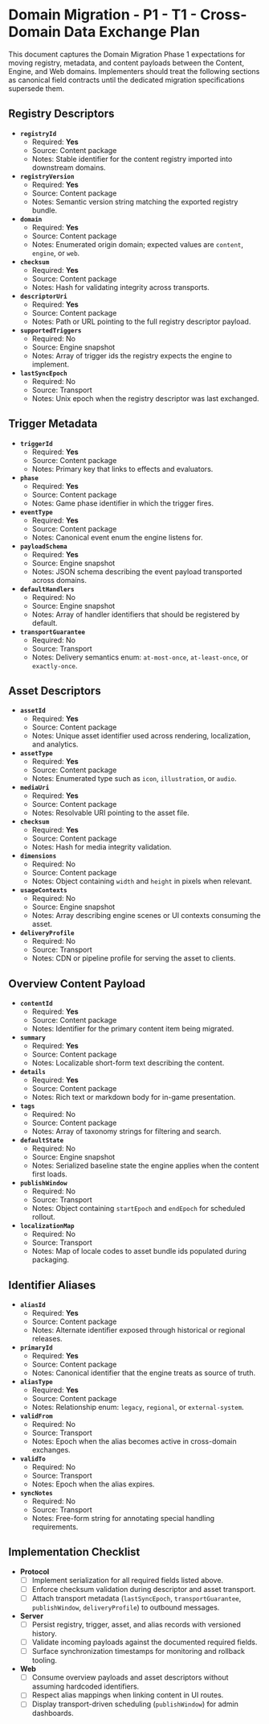 # Domain Migration - P1 - T1 - Cross-Domain Data Exchange Plan

This document captures the Domain Migration Phase 1 expectations for moving
registry, metadata, and content payloads between the Content, Engine, and Web
domains. Implementers should treat the following sections as canonical field
contracts until the dedicated migration specifications supersede them.

## Registry Descriptors

- **`registryId`**
  - Required: **Yes**
  - Source: Content package
  - Notes: Stable identifier for the content registry imported into downstream
    domains.
- **`registryVersion`**
  - Required: **Yes**
  - Source: Content package
  - Notes: Semantic version string matching the exported registry bundle.
- **`domain`**
  - Required: **Yes**
  - Source: Content package
  - Notes: Enumerated origin domain; expected values are `content`, `engine`, or
    `web`.
- **`checksum`**
  - Required: **Yes**
  - Source: Content package
  - Notes: Hash for validating integrity across transports.
- **`descriptorUri`**
  - Required: **Yes**
  - Source: Content package
  - Notes: Path or URL pointing to the full registry descriptor payload.
- **`supportedTriggers`**
  - Required: No
  - Source: Engine snapshot
  - Notes: Array of trigger ids the registry expects the engine to implement.
- **`lastSyncEpoch`**
  - Required: No
  - Source: Transport
  - Notes: Unix epoch when the registry descriptor was last exchanged.

## Trigger Metadata

- **`triggerId`**
  - Required: **Yes**
  - Source: Content package
  - Notes: Primary key that links to effects and evaluators.
- **`phase`**
  - Required: **Yes**
  - Source: Content package
  - Notes: Game phase identifier in which the trigger fires.
- **`eventType`**
  - Required: **Yes**
  - Source: Content package
  - Notes: Canonical event enum the engine listens for.
- **`payloadSchema`**
  - Required: **Yes**
  - Source: Engine snapshot
  - Notes: JSON schema describing the event payload transported across domains.
- **`defaultHandlers`**
  - Required: No
  - Source: Engine snapshot
  - Notes: Array of handler identifiers that should be registered by default.
- **`transportGuarantee`**
  - Required: No
  - Source: Transport
  - Notes: Delivery semantics enum: `at-most-once`, `at-least-once`, or
    `exactly-once`.

## Asset Descriptors

- **`assetId`**
  - Required: **Yes**
  - Source: Content package
  - Notes: Unique asset identifier used across rendering, localization, and
    analytics.
- **`assetType`**
  - Required: **Yes**
  - Source: Content package
  - Notes: Enumerated type such as `icon`, `illustration`, or `audio`.
- **`mediaUri`**
  - Required: **Yes**
  - Source: Content package
  - Notes: Resolvable URI pointing to the asset file.
- **`checksum`**
  - Required: **Yes**
  - Source: Content package
  - Notes: Hash for media integrity validation.
- **`dimensions`**
  - Required: No
  - Source: Content package
  - Notes: Object containing `width` and `height` in pixels when relevant.
- **`usageContexts`**
  - Required: No
  - Source: Engine snapshot
  - Notes: Array describing engine scenes or UI contexts consuming the asset.
- **`deliveryProfile`**
  - Required: No
  - Source: Transport
  - Notes: CDN or pipeline profile for serving the asset to clients.

## Overview Content Payload

- **`contentId`**
  - Required: **Yes**
  - Source: Content package
  - Notes: Identifier for the primary content item being migrated.
- **`summary`**
  - Required: **Yes**
  - Source: Content package
  - Notes: Localizable short-form text describing the content.
- **`details`**
  - Required: **Yes**
  - Source: Content package
  - Notes: Rich text or markdown body for in-game presentation.
- **`tags`**
  - Required: No
  - Source: Content package
  - Notes: Array of taxonomy strings for filtering and search.
- **`defaultState`**
  - Required: No
  - Source: Engine snapshot
  - Notes: Serialized baseline state the engine applies when the content first
    loads.
- **`publishWindow`**
  - Required: No
  - Source: Transport
  - Notes: Object containing `startEpoch` and `endEpoch` for scheduled rollout.
- **`localizationMap`**
  - Required: No
  - Source: Transport
  - Notes: Map of locale codes to asset bundle ids populated during packaging.

## Identifier Aliases

- **`aliasId`**
  - Required: **Yes**
  - Source: Content package
  - Notes: Alternate identifier exposed through historical or regional releases.
- **`primaryId`**
  - Required: **Yes**
  - Source: Content package
  - Notes: Canonical identifier that the engine treats as source of truth.
- **`aliasType`**
  - Required: **Yes**
  - Source: Content package
  - Notes: Relationship enum: `legacy`, `regional`, or `external-system`.
- **`validFrom`**
  - Required: No
  - Source: Transport
  - Notes: Epoch when the alias becomes active in cross-domain exchanges.
- **`validTo`**
  - Required: No
  - Source: Transport
  - Notes: Epoch when the alias expires.
- **`syncNotes`**
  - Required: No
  - Source: Transport
  - Notes: Free-form string for annotating special handling requirements.

## Implementation Checklist

- **Protocol**
  - [ ] Implement serialization for all required fields listed above.
  - [ ] Enforce checksum validation during descriptor and asset transport.
  - [ ] Attach transport metadata (`lastSyncEpoch`, `transportGuarantee`,
        `publishWindow`, `deliveryProfile`) to outbound messages.
- **Server**
  - [ ] Persist registry, trigger, asset, and alias records with versioned
        history.
  - [ ] Validate incoming payloads against the documented required fields.
  - [ ] Surface synchronization timestamps for monitoring and rollback tooling.
- **Web**
  - [ ] Consume overview payloads and asset descriptors without assuming
        hardcoded identifiers.
  - [ ] Respect alias mappings when linking content in UI routes.
  - [ ] Display transport-driven scheduling (`publishWindow`) for admin
        dashboards.
